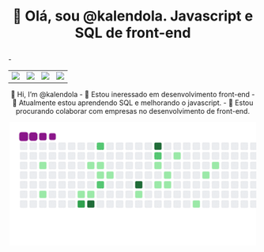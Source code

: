 <h1><p align="center">👋 Olá, sou @kalendola. Javascript e SQL de front-end</p></h1>
<table align="center">

 <tr>
   <td>
      <img src="https://img.shields.io/badge/HTML-239120?style=for-the-badge&logo=html5&logoColor=white" /> 
   </td> 
   <td>
     <img src="https://img.shields.io/badge/CSS-239120?&style=for-the-badge&logo=css3&logoColor=white" />
   </td>
    <td>
      <img src="https://img.shields.io/badge/PURE-JAVASCRIPT-F7DF1E?style=for-the-badge&logo=javascript&logoColor=black" />
   </td>
   <td>
     <img src="http://img.shields.io/static/v1?label=STATUS&message=Developing&color=GREEN&style=for-the-badge" />
   </td>
 
  </tr>-
  </table>
<p align="center">
👋 Hi, I’m @kalendola
- 👀 Estou ineressado em desenvolvimento front-end
- 🌱 Atualmente estou aprendendo SQL e melhorando o javascript.
- 💞️ Estou procurando colaborar com empresas no desenvolvimento de front-end.
</p>

<p align="center"><img src="snake.gif" width="500px;" height="250px"></p>




